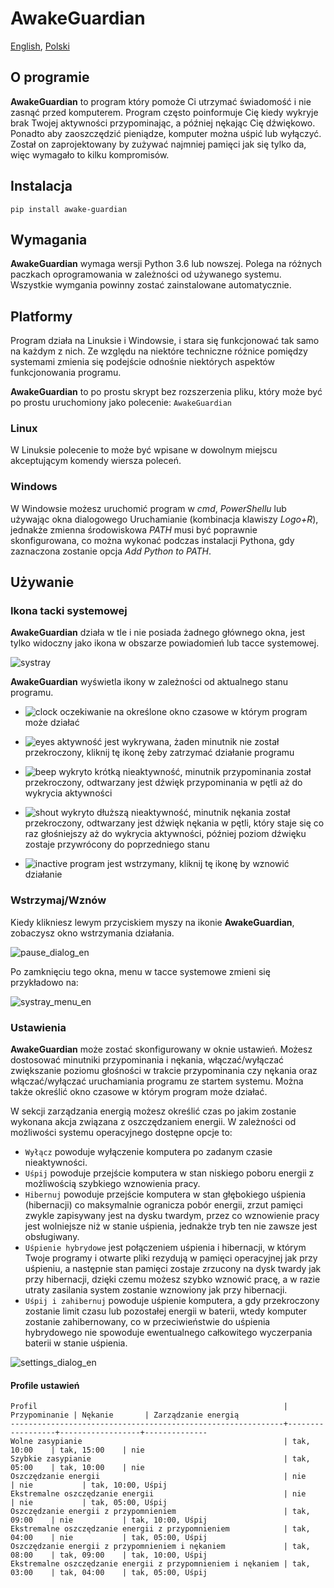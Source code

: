 # AwakeGuardian

[English](README.md), [Polski](README.pl.md)

## O programie
**AwakeGuardian** to program który pomoże Ci utrzymać świadomość i nie zasnąć przed komputerem.
Program często poinformuje Cię kiedy wykryje brak Twojej aktywności przypominając, a później nękając Cię dźwiękowo.
Ponadto aby zaoszczędzić pieniądze, komputer można uśpić lub wyłączyć.
Został on zaprojektowany by zużywać najmniej pamięci jak się tylko da, więc wymagało to kilku kompromisów.

## Instalacja
```pip install awake-guardian```

## Wymagania
**AwakeGuardian** wymaga wersji Python 3.6 lub nowszej.
Polega na różnych paczkach oprogramowania w zależności od używanego systemu.
Wszystkie wymgania powinny zostać zainstalowane automatycznie.

## Platformy
Program działa na Linuksie i Windowsie, i stara się funkcjonować tak samo na każdym z nich.
Ze względu na niektóre techniczne różnice pomiędzy systemami zmienia się podejście odnośnie niektórych aspektów funkcjonowania programu.

**AwakeGuardian** to po prostu skrypt bez rozszerzenia pliku, który może być po prostu uruchomiony jako polecenie: `AwakeGuardian`

### Linux
W Linuksie polecenie to może być wpisane w dowolnym miejscu akceptującym komendy wiersza poleceń.

### Windows
W Windowsie możesz uruchomić program w *cmd*, *PowerShellu* lub używając okna dialogowego Uruchamianie (kombinacja klawiszy *Logo+R*), jednakże zmienna środowiskowa *PATH* musi być poprawnie skonfigurowana, co można wykonać podczas instalacji Pythona, gdy zaznaczona zostanie opcja *Add Python to PATH*.

## Używanie

### Ikona tacki systemowej
**AwakeGuardian** działa w tle i nie posiada żadnego głównego okna, jest tylko widoczny jako ikona w obszarze powiadomień lub tacce systemowej.

![systray](docs/systray_red_arrow.png)

**AwakeGuardian** wyświetla ikony w zależności od aktualnego stanu programu.

- ![clock](awake_guardian/images/clock.png) oczekiwanie na określone okno czasowe w którym program może działać

- ![eyes](awake_guardian/images/eyes.png) aktywność jest wykrywana, żaden minutnik nie został przekroczony, kliknij tę ikonę żeby zatrzymać działanie programu

- ![beep](awake_guardian/images/beep.png) wykryto krótką nieaktywność, minutnik przypominania został przekroczony, odtwarzany jest dźwięk przypominania w pętli aż do wykrycia aktywności 

- ![shout](awake_guardian/images/shout.png) wykryto dłuższą nieaktywność, minutnik nękania został przekroczony, odtwarzany jest dźwięk nękania w pętli, który staje się co raz głośniejszy aż do wykrycia aktywności, później poziom dźwięku zostaje przywrócony do poprzedniego stanu

- ![inactive](awake_guardian/images/inactive.png) program jest wstrzymany, kliknij tę ikonę by wznowić działanie

### Wstrzymaj/Wznów
Kiedy klikniesz lewym przyciskiem myszy na ikonie **AwakeGuardian**, zobaczysz okno wstrzymania działania.

![pause_dialog_en](docs/pause_dialog_pl.png)

Po zamknięciu tego okna, menu w tacce systemowe zmieni się przykładowo na:

![systray_menu_en](docs/systray_menu_pl.png)

### Ustawienia
**AwakeGuardian** może zostać skonfigurowany w oknie ustawień. 
Możesz dostosować minutniki przypominania i nękania, włączać/wyłączać zwiększanie poziomu głośności w trakcie przypominania czy nękania oraz włączać/wyłączać uruchamiania programu ze startem systemu.
Można także określić okno czasowe w którym program może działać.

W sekcji zarządzania energią możesz określić czas po jakim zostanie wykonana akcja związana z oszczędzaniem energii.
W zależności od możliwości systemu operacyjnego dostępne opcje to:
- `Wyłącz` powoduje wyłączenie komputera po zadanym czasie nieaktywności.
- `Uśpij` powoduje przejście komputera w stan niskiego poboru energii z możliwością szybkiego wznowienia pracy.
- `Hibernuj` powoduje przejście komputera w stan głębokiego uśpienia (hibernacji) co maksymalnie ogranicza pobór energii, zrzut pamięci zwykle zapisywany jest na dysku twardym, przez co wznowienie pracy jest wolniejsze niż w stanie uśpienia, jednakże tryb ten nie zawsze jest obsługiwany.
- `Uśpienie hybrydowe` jest połączeniem uśpienia i hibernacji, w którym Twoje programy i otwarte pliki rezydują w pamięci operacyjnej jak przy uśpieniu, a następnie stan pamięci zostaje zrzucony na dysk twardy jak przy hibernacji, dzięki czemu możesz szybko wznowić pracę, a w razie utraty zasilania system zostanie wznowiony jak przy hibernacji.
- `Uśpij i zahibernuj` powoduje uśpienie komputera, a gdy przekroczony zostanie limit czasu lub pozostałej energii w baterii, wtedy komputer zostanie zahibernowany, co w przeciwieństwie do uśpienia hybrydowego nie spowoduje ewentualnego całkowitego wyczerpania baterii w stanie uśpienia.

![settings_dialog_en](docs/settings_dialog_pl.png)

#### Profile ustawień

```
Profil                                                       | Przypominanie | Nękanie       | Zarządzanie energią
-------------------------------------------------------------+------------------+------------------+--------------
Wolne zasypianie                                             | tak, 10:00    | tak, 15:00    | nie
Szybkie zasypianie                                           | tak, 05:00    | tak, 10:00    | nie
Oszczędzanie energii                                         | nie           | nie           | tak, 10:00, Uśpij
Ekstremalne oszczędzanie energii                             | nie           | nie           | tak, 05:00, Uśpij
Oszczędzanie energii z przypomnieniem                        | tak, 09:00    | nie           | tak, 10:00, Uśpij
Ekstremalne oszczędzanie energii z przypomnieniem            | tak, 04:00    | nie           | tak, 05:00, Uśpij
Oszczędzanie energii z przypomnieniem i nękaniem             | tak, 08:00    | tak, 09:00    | tak, 10:00, Uśpij
Ekstremalne oszczędzanie energii z przypomnieniem i nękaniem | tak, 03:00    | tak, 04:00    | tak, 05:00, Uśpij
```
